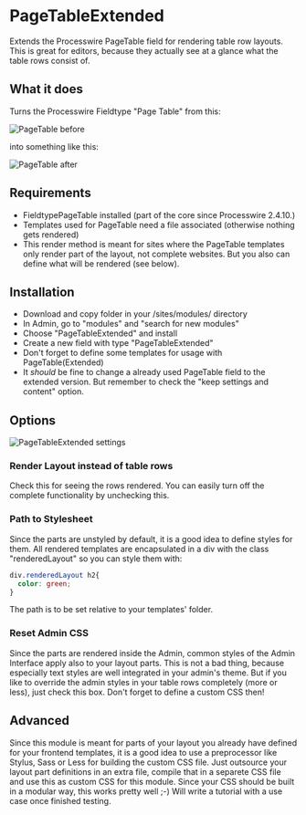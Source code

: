 PageTableExtended
=================

Extends the Processwire PageTable field for rendering table row layouts. This is great for editors, because they actually see at a glance what the table rows consist of.

What it does
------------

Turns the Processwire Fieldtype "Page Table" from this:

![PageTable before](http://siebennull.com/github/git1.jpg)

into something like this:

![PageTable after](http://siebennull.com/github/git2.jpg)

## Requirements

* FieldtypePageTable installed (part of the core since Processwire 2.4.10.)
* Templates used for PageTable need a file associated (otherwise nothing gets rendered)
* This render method is meant for sites where the PageTable templates only render part of the layout, not complete websites. But you also can define what will be rendered (see below).

## Installation

* Download and copy folder in your /sites/modules/ directory
* In Admin, go to "modules" and "search for new modules"
* Choose "PageTableExtended" and install
* Create a new field with type "PageTableExtended"
* Don't forget to define some templates for usage with PageTable(Extended)
* It _should_ be fine to change a already used PageTable field to the extended version. But remember to check the "keep settings and content" option.

## Options

![PageTableExtended settings](http://siebennull.com/github/git3.jpg)

### Render Layout instead of table rows

Check this for seeing the rows rendered. You can easily turn off the complete functionality by unchecking this.

### Path to Stylesheet

Since the parts are unstyled by default, it is a good idea to define styles for them. All rendered templates are encapsulated in a div with the class "renderedLayout" so you can style them with:

```CSS
div.renderedLayout h2{
  color: green;
}
```

The path is to be set relative to your templates' folder.

### Reset Admin CSS

Since the parts are rendered inside the Admin, common styles of the Admin Interface apply also to your layout parts. This is not a bad thing, because especially text styles are well integrated in your admin's theme. But if you like to override the admin styles in your table rows completely (more or less), just check this box. Don't forget to define a custom CSS then!

## Advanced

Since this module is meant for parts of your layout you already have defined for your frontend templates, it is a good idea to use a preprocessor like Stylus, Sass or Less for building the custom CSS file. Just outsource your layout part definitions in an extra file, compile that in a separete CSS file and use this as custom CSS for this module. Since your CSS should be built in a modular way, this works pretty well ;-) Will write a tutorial with a use case once finished testing.




